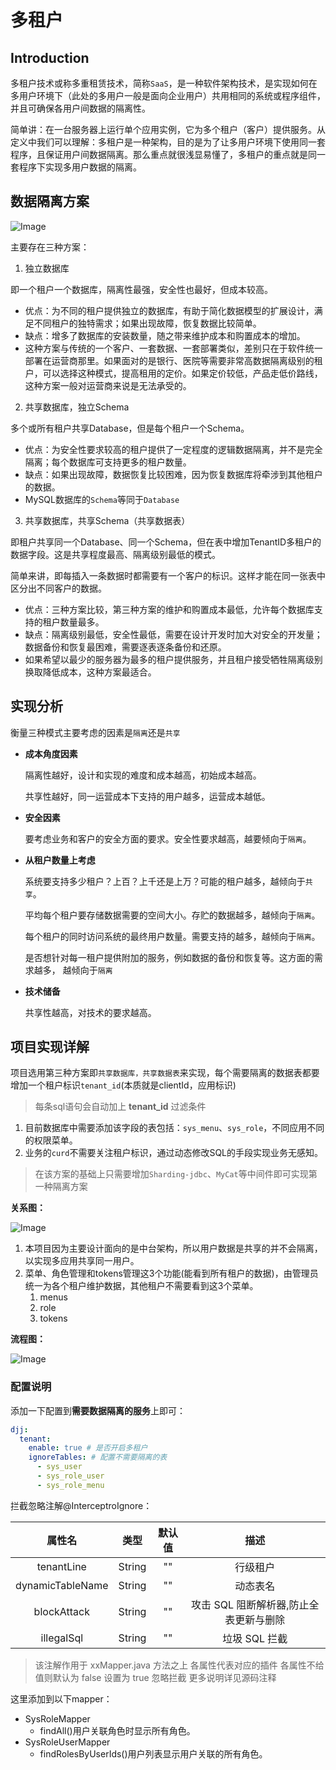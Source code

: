 # 多租户



## Introduction

多租户技术或称多重租赁技术，简称`SaaS`，是一种软件架构技术，是实现如何在多用户环境下（此处的多用户一般是面向企业用户）共用相同的系统或程序组件，并且可确保各用户间数据的隔离性。

简单讲：在一台服务器上运行单个应用实例，它为多个租户（客户）提供服务。从定义中我们可以理解：多租户是一种架构，目的是为了让多用户环境下使用同一套程序，且保证用户间数据隔离。那么重点就很浅显易懂了，多租户的重点就是同一套程序下实现多用户数据的隔离。

## 数据隔离方案

![Image](https://cdn.jsdelivr.net/gh/edgarding77/microservice-platform-doc@latest/image/func/tenant-database.png)

主要存在三种方案：

1. 独立数据库

即一个租户一个数据库，隔离性最强，安全性也最好，但成本较高。

- 优点：为不同的租户提供独立的数据库，有助于简化数据模型的扩展设计，满足不同租户的独特需求；如果出现故障，恢复数据比较简单。
- 缺点：增多了数据库的安装数量，随之带来维护成本和购置成本的增加。
- 这种方案与传统的一个客户、一套数据、一套部署类似，差别只在于软件统一部署在运营商那里。如果面对的是银行、医院等需要非常高数据隔离级别的租户，可以选择这种模式，提高租用的定价。如果定价较低，产品走低价路线，这种方案一般对运营商来说是无法承受的。

2. 共享数据库，独立Schema

多个或所有租户共享Database，但是每个租户一个Schema。

- 优点：为安全性要求较高的租户提供了一定程度的逻辑数据隔离，并不是完全隔离；每个数据库可支持更多的租户数量。
- 缺点：如果出现故障，数据恢复比较困难，因为恢复数据库将牵涉到其他租户的数据。
- MySQL数据库的`Schema`等同于`Database`

3. 共享数据库，共享Schema（共享数据表）

即租户共享同一个Database、同一个Schema，但在表中增加TenantID多租户的数据字段。这是共享程度最高、隔离级别最低的模式。

简单来讲，即每插入一条数据时都需要有一个客户的标识。这样才能在同一张表中区分出不同客户的数据。

- 优点：三种方案比较，第三种方案的维护和购置成本最低，允许每个数据库支持的租户数量最多。
- 缺点：隔离级别最低，安全性最低，需要在设计开发时加大对安全的开发量； 数据备份和恢复最困难，需要逐表逐条备份和还原。
- 如果希望以最少的服务器为最多的租户提供服务，并且租户接受牺牲隔离级别换取降低成本，这种方案最适合。

## 实现分析

衡量三种模式主要考虑的因素是`隔离`还是`共享`

- **成本角度因素**

  隔离性越好，设计和实现的难度和成本越高，初始成本越高。

  共享性越好，同一运营成本下支持的用户越多，运营成本越低。

- **安全因素**

  要考虑业务和客户的安全方面的要求。安全性要求越高，越要倾向于`隔离`。

- **从租户数量上考虑**

  系统要支持多少租户？上百？上千还是上万？可能的租户越多，越倾向于`共享`。

  平均每个租户要存储数据需要的空间大小。存贮的数据越多，越倾向于`隔离`。

  每个租户的同时访问系统的最终用户数量。需要支持的越多，越倾向于`隔离`。

  是否想针对每一租户提供附加的服务，例如数据的备份和恢复等。这方面的需求越多， 越倾向于`隔离`

- **技术储备**

  共享性越高，对技术的要求越高。

## 项目实现详解

项目选用第三种方案即`共享数据库，共享数据表`来实现，每个需要隔离的数据表都要增加一个租户标识`tenant_id`(本质就是clientId，应用标识)

> 每条sql语句会自动加上 **tenant_id** 过滤条件

1. 目前数据库中需要添加该字段的表包括：`sys_menu`、`sys_role`，不同应用不同的权限菜单。
2. 业务的`curd`不需要关注租户标识，通过动态修改SQL的手段实现业务无感知。

> 在该方案的基础上只需要增加`Sharding-jdbc`、`MyCat`等中间件即可实现第一种隔离方案

**关系图：**

![Image](https://cdn.jsdelivr.net/gh/edgarding77/microservice-platform-doc@latest/image/func/tenant-relation.png)

1. 本项目因为主要设计面向的是中台架构，所以用户数据是共享的并不会隔离，以实现多应用共享同一用户。
2. 菜单、角色管理和tokens管理这3个功能(能看到所有租户的数据)，由管理员统一为各个租户维护数据，其他租户不需要看到这3个菜单。
   1. menus
   2. role
   3. tokens


**流程图：**

![Image](https://cdn.jsdelivr.net/gh/edgarding77/microservice-platform-doc@latest/image/func/tenant-flow.png)

### 配置说明

添加一下配置到**需要数据隔离的服务**上即可：

```yaml
djj:
  tenant:
    enable: true # 是否开启多租户
    ignoreTables: # 配置不需要隔离的表
      - sys_user
      - sys_role_user
      - sys_role_menu
```

拦截忽略注解@InterceptroIgnore：

|      属性名      |  类型  | 默认值 |                  描述                  |
| :--------------: | :----: | :----: | :------------------------------------: |
|    tenantLine    | String |   ""   |                行级租户                |
| dynamicTableName | String |   ""   |                动态表名                |
|   blockAttack    | String |   ""   | 攻击 SQL 阻断解析器,防止全表更新与删除 |
|    illegalSql    | String |   ""   |             垃圾 SQL 拦截              |



> 该注解作用于 xxMapper.java 方法之上 各属性代表对应的插件 各属性不给值则默认为 false 设置为 true 忽略拦截 更多说明详见源码注释

这里添加到以下mapper：

- SysRoleMapper
  - findAll()用户关联角色时显示所有角色。
- SysRoleUserMapper
  - findRolesByUserIds()用户列表显示用户关联的所有角色。
